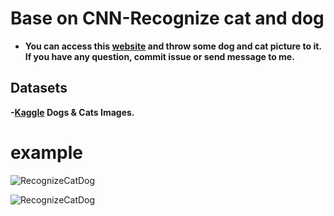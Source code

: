 # Base on CNN-Recognize cat and dog
* **You can access this [website](https://catdogrecognition.herokuapp.com/) and throw some dog and cat picture to it.
If you have any question, commit issue or send message to me.**


 ## Datasets 
 **-[Kaggle](https://www.kaggle.com/tongpython/cat-and-dog) Dogs & Cats Images.**


# example
![RecognizeCatDog](https://i.imgur.com/qxTPC2N.png)

![RecognizeCatDog](https://i.imgur.com/yjqDOVI.png)

